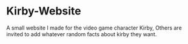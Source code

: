 # Kirby-Website
A small website I made for the video game character Kirby, Others are invited to add whatever random facts about kirby they want.
